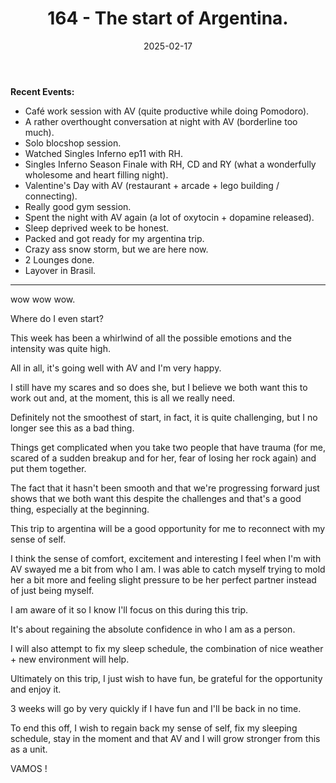 ﻿---
title: 164 - The start of Argentina.
date: 2025-02-17
categories: ["daily"]
tags: posts

---
**Recent Events:** 

- Café work session with AV (quite productive while doing Pomodoro).
- A rather overthought conversation at night with AV (borderline too much).
- Solo blocshop session.
- Watched Singles Inferno ep11 with RH.
- Singles Inferno Season Finale with RH, CD and RY (what a wonderfully wholesome and heart filling night).
- Valentine's Day with AV (restaurant + arcade + lego building / connecting).
- Really good gym session.
- Spent the night with AV again (a lot of oxytocin + dopamine released).
- Sleep deprived week to be honest.
- Packed and got ready for my argentina trip.
- Crazy ass snow storm, but we are here now.
- 2 Lounges done.
- Layover in Brasil.
---

wow wow wow.

Where do I even start?

This week has been a whirlwind of all the possible emotions and the intensity was quite high.

All in all, it's going well with AV and I'm very happy.

I still have my scares and so does she, but I believe we both want this to work out and, at the moment, this is all we really need.

Definitely not the smoothest of start, in fact, it is quite challenging, but I no longer see this as a bad thing.

Things get complicated when you take two people that have trauma (for me, scared of a sudden breakup and for her, fear of losing her rock again) and put them together.

The fact that it hasn't been smooth and that we're progressing forward just shows that we both want this despite the challenges and that's a good thing, especially at the beginning.

This trip to argentina will be a good opportunity for me to reconnect with my sense of self.

I think the sense of comfort, excitement and interesting I feel when I'm with AV swayed me a bit from who I am. I was able to catch myself trying to mold her a bit more and feeling slight pressure to be her perfect partner instead of just being myself.

I am aware of it so I know I'll focus on this during this trip.

It's about regaining the absolute confidence in who I am as a person.

I will also attempt to fix my sleep schedule, the combination of nice weather + new environment will help.

Ultimately on this trip, I just wish to have fun, be grateful for the opportunity and enjoy it.

3 weeks will go by very quickly if I have fun and I'll be back in no time.

To end this off, I wish to regain back my sense of self, fix my sleeping schedule, stay in the moment and that AV and I will grow stronger from this as a unit.

VAMOS !
